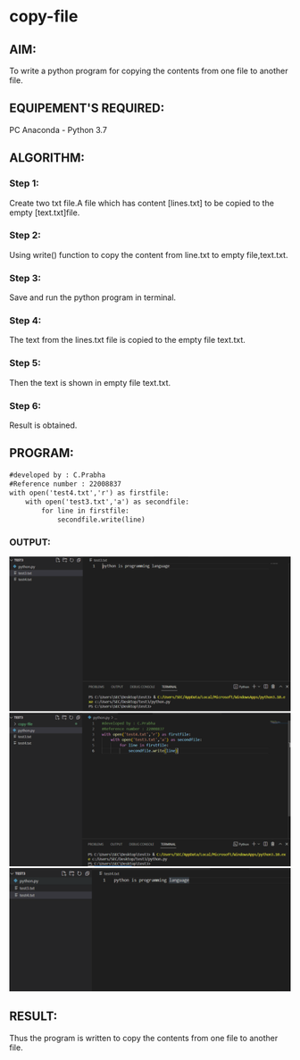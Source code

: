 # copy-file
## AIM:
To write a python program for copying the contents from one file to another file.

## EQUIPEMENT'S REQUIRED: 
PC
Anaconda - Python 3.7

## ALGORITHM: 
### Step 1:
Create two txt file.A file which has content [lines.txt] to be copied to the empty [text.txt]file.

### Step 2:
Using write() function to copy the content from line.txt to empty file,text.txt.

### Step 3:
Save and run the python program in terminal.

### Step 4:
The text from the lines.txt file is copied to the empty file text.txt.

### Step 5:
Then the text is shown in empty file text.txt.

### Step 6:
Result is obtained.
 

## PROGRAM:
```
#developed by : C.Prabha
#Reference number : 22008837
with open('test4.txt','r') as firstfile:
    with open('test3.txt','a') as secondfile:
        for line in firstfile:
            secondfile.write(line)

```            

### OUTPUT:

![](./Screenshot_20230126_040045.png)
![](./Screenshot_20230126_040830.png)
![](./Screenshot_20230126_040113.png)




## RESULT:
Thus the program is written to copy the contents from one file to another file.